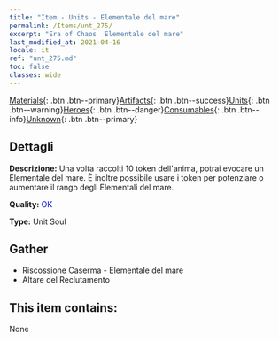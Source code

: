 ```yaml
---
title: "Item - Units - Elementale del mare"
permalink: /Items/unt_275/
excerpt: "Era of Chaos  Elementale del mare"
last_modified_at: 2021-04-16
locale: it
ref: "unt_275.md"
toc: false
classes: wide
---
```

 [Materials](/it/Items/){: .btn .btn--primary}[Artifacts](/it/Items/Artifacts/){: .btn .btn--success}[Units](/it/Items/Units/){: .btn .btn--warning}[Heroes](/it/Items/Heroes/){: .btn .btn--danger}[Consumables](/it/Items/Consumables/){: .btn .btn--info}[Unknown](/it/Items/Unknown/){: .btn .btn--primary}

## Dettagli
 **Descrizione:** Una volta raccolti 10 token dell'anima, potrai evocare un Elementale del mare. È inoltre possibile usare i token per potenziare o aumentare il rango degli Elementali del mare.

 **Quality:** <span style="color: #0000CD">OK</span>

 **Type:** Unit Soul

## Gather

*    Riscossione Caserma - Elementale del mare 
*    Altare del Reclutamento 

## This item contains:

  None

